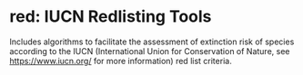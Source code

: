 # red: IUCN Redlisting Tools

Includes algorithms to facilitate the assessment of extinction risk of species according to the IUCN (International Union for Conservation of Nature, see <https://www.iucn.org/> for more information) red list criteria.
